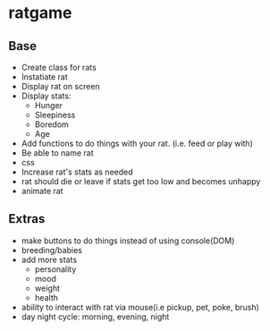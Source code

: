 # ratgame

## Base

* Create class for rats
* Instatiate rat
* Display rat on screen
* Display stats:
    * Hunger
    * Sleepiness
    * Boredom
    * Age
* Add functions to do things with your rat. (i.e. feed or play with)
* Be able to name rat
* css
* Increase rat's stats as needed
* rat should die or leave if stats get too low and becomes unhappy
* animate rat

## Extras

* make buttons to do things instead of using console(DOM)
* breeding/babies
* add more stats
    * personality
    * mood
    * weight
    * health
* ability to interact with rat via mouse(i.e pickup, pet, poke, brush)
* day night cycle: morning, evening, night